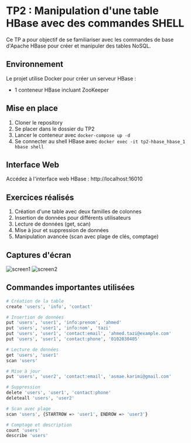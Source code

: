 # TP2 : Manipulation d'une table HBase avec des commandes SHELL

Ce TP a pour objectif de se familiariser avec les commandes de base d'Apache HBase pour créer et manipuler des tables NoSQL.

## Environnement

Le projet utilise Docker pour créer un serveur HBase :
- 1 conteneur HBase incluant ZooKeeper

## Mise en place

1. Cloner le repository
2. Se placer dans le dossier du TP2
3. Lancer le conteneur avec `docker-compose up -d`
4. Se connecter au shell HBase avec `docker exec -it tp2-hbase_hbase_1 hbase shell`

## Interface Web

Accédez à l'interface web HBase : http://localhost:16010

## Exercices réalisés

1. Création d'une table avec deux familles de colonnes
2. Insertion de données pour différents utilisateurs
3. Lecture de données (get, scan)
4. Mise à jour et suppression de données
5. Manipulation avancée (scan avec plage de clés, comptage)

## Captures d'écran

![screen1](https://github.com/user-attachments/assets/a30b685e-d94e-4248-b2dd-20b93dc2bcac)
![screen2](https://github.com/user-attachments/assets/979cf76b-85e2-4eab-9652-d00da4a0d98a)

## Commandes importantes utilisées

```bash
# Création de la table
create 'users', 'info', 'contact'

# Insertion de données
put 'users', 'user1', 'info:prenom', 'ahmed'
put 'users', 'user1', 'info:nom', 'tazi'
put 'users', 'user1', 'contact:email', 'ahmed.tazi@example.com'
put 'users', 'user1', 'contact:phone', '0102030405'

# Lecture de données
get 'users', 'user1'
scan 'users'

# Mise à jour
put 'users', 'user2', 'contact:email', 'asmae.karimi@gmail.com'

# Suppression
delete 'users', 'user1', 'contact:phone'
deleteall 'users', 'user2'

# Scan avec plage
scan 'users', {STARTROW => 'user1', ENDROW => 'user3'}

# Comptage et description
count 'users'
describe 'users'
